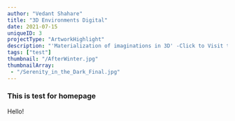 ```yaml
---
author: "Vedant Shahare"
title: "3D Environments Digital"
date: 2021-07-15
uniqueID: 3
projectType: "ArtworkHighlight"
description: "'Materialization of imaginations in 3D' -Click to Visit the Gallery-"
tags: ["test"]
thumbnail: "/AfterWinter.jpg"
thumbnailArray:
 - "/Serenity_in_the_Dark_Final.jpg"
---
```


### This is test for homepage

Hello!
